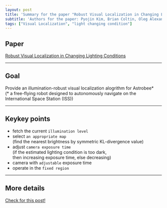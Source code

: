 ```yaml
---
layout: post
title: 'Summary for the paper "Robust Visual Localization in Changing Lighting Conditions"'
subtitle: 'Authors for the paper: Pyojin Kim, Brian Coltin, Oleg Alexandrov, H. Jin Kim'
tags: ["Visual Localization", "light changing condition"]
---
```


## Paper
<a href="https://ieeexplore.ieee.org/document/7989640">Robust Visual Localization in Changing Lighting Conditions</a>

---

## Goal
Provide an illumination-robust visual localization alogrithm for Astrobee* <br>
(* a free-flying robot designed to autonomously navigate on the International Space Station (ISS))

---

## Keykey points 
- fetch the current `illumination level`
- select `an appropriate map` <br>
(find the nearest brightness by symmetric KL-divergence value)
- adjust `camera exposure time` <br>
(if the estimated lighting condition is too dark, <br>
 then increasing exposure time, else decreasing)
- camera with `adjustable` exposure time
- operate in the `fixed region`

---

## More details
<a href="https://github.com/hbyacademic/HBY/blob/master/_posts/2017-07-02-Covis.md">Check for this post!</a>




